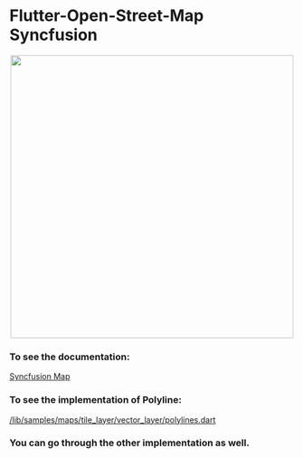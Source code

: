 # Flutter-Open-Street-Map Syncfusion

<div style="text-align: center;">
  <img src="https://cdn.syncfusion.com/content/images/company-logos/Syncfusion_Logo_Image.png" height="500" width="500">
</div>

### To see the documentation:
<a href="https://help.syncfusion.com/flutter/maps/overview" target="_blank">Syncfusion Map</a>

### To see the implementation of Polyline:
<a href="https://github.com/Tamim200042130/Flutter-Open-Street-Map/blob/syncfusion/lib/samples/maps/tile_layer/vector_layer/polylines.dart" target="_blank">/lib/samples/maps/tile_layer/vector_layer/polylines.dart</a>

### You can go through the other implementation as well.
